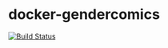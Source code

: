 # docker-gendercomics

[![Build Status](https://travis-ci.com/gendercomics/docker.svg?branch=develop)](https://travis-ci.com/gendercomics/docker)